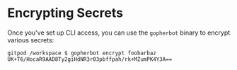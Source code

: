 # Encrypting Secrets

Once you've set up CLI access, you can use the `gopherbot` binary to encrypt various secrets:
```shell
gitpod /workspace $ gopherbot encrypt foobarbaz
UK+T6/HocaR9AAD8Ty2giHdNR3r03pbffpah/rk+MZumPK4Y3A==
```

